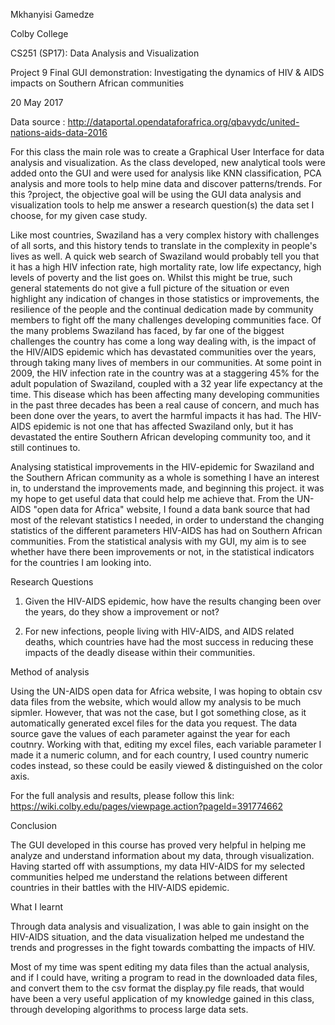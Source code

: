 Mkhanyisi Gamedze 

Colby College

CS251 (SP17): Data Analysis and Visualization

Project 9 Final GUI demonstration: Investigating the dynamics of HIV & AIDS impacts on Southern African communities 

20 May 2017


Data source : http://dataportal.opendataforafrica.org/qbavydc/united-nations-aids-data-2016

For this class the main role was to create a Graphical User Interface for data analysis and visualization. As the 
class developed, new analytical tools were added onto the GUI and were used for analysis like KNN classification, PCA analysis 
and more tools to help mine data and discover patterns/trends. For this ?project, the objective goal will be using the GUI data 
analysis and visualization tools to help me answer a research question(s) the data set I choose, for my given case study.  

Like most countries, Swaziland has a very complex history with challenges of all sorts, and this history tends to translate 
in the complexity in people's lives as well. A quick web  search of Swaziland would probably tell you that it has a high HIV 
infection rate, high mortality rate, low life expectancy, high levels of poverty and the list goes on. Whilst this might be 
true, such general statements do not give a full picture of the situation or even highlight any indication of changes in those 
statistics or improvements, the resilience of the people and the continual dedication made by community members to fight off 
the many challenges developing communities face.  Of the many problems Swaziland has faced, by far one of the biggest 
challenges the country has come a long way dealing with, is the impact of the HIV/AIDS epidemic which has devastated 
communities over the years, through taking many lives of members in our communities. At some point in 2009, the HIV 
infection rate in the country was at a staggering 45% for the adult population of Swaziland, coupled with a 32 year 
life expectancy at the time. This disease which has been affecting many developing communities in the past three decades 
has been a real cause of concern, and much has been done over the years, to avert the harmful impacts it has had. The HIV-AIDS
 epidemic is not one that has affected Swaziland only, but it has devastated the entire Southern African developing community
too, and it still continues to. 

Analysing statistical  improvements in the HIV-epidemic for Swaziland and the Southern African community as a whole is something 
I have an interest in, to understand the improvements made, and beginning this project. it was my hope to get useful data that 
could help me achieve that. From the UN-AIDS "open data for Africa" website, I found a data bank source that had most of the 
relevant statistics I needed, in order to understand the changing statistics of the different parameters HIV-AIDS has had on 
Southern African communities. From the statistical analysis with my GUI, my aim is to see whether have there been improvements 
or not, in the statistical indicators for the countries I am looking into. 

Research Questions

1. Given the HIV-AIDS epidemic, how have the results changing been over the years, do they show a improvement or not?

2. For new infections, people living with HIV-AIDS, and AIDS related deaths, which countries have had the most success in reducing these impacts of the deadly disease within their communities. 

Method of analysis

Using the UN-AIDS open data for Africa website, I was hoping to obtain csv data files from the website, which would allow 
my analysis to be much sipmler. However, that was not the case, but I got something close, as it automatically generated excel 
files for the data you request. The data source gave the values of each parameter against the year for each coutnry. Working 
with that, editing my excel files, each variable parameter I made it a numeric column, and for each country, I used country 
numeric codes instead, so these could be easily viewed & distinguished on the color axis.

For the full analysis and results, please follow this link:
https://wiki.colby.edu/pages/viewpage.action?pageId=391774662

Conclusion

The GUI developed in this course has proved very helpful in helping me analyze and understand information about my data, 
through visualization. Having started off with assumptions, my data HIV-AIDS for my selected communities helped me 
understand the relations between different countries in their battles with the HIV-AIDS epidemic. 

What I learnt
 
Through data analysis and visualization, I was able to gain insight on the HIV-AIDS situation, and the data visualization helped 
me undestand the trends and progresses in the fight towards combatting the impacts of HIV. 
 
Most of my time was spent editing my data files than the actual analysis, and if I could have, writing a program to read in 
the downloaded data files, and convert them to the csv format the display.py file reads, that would have been a very useful 
application of my knowledge gained in this class, through developing algorithms to process large data sets. 
